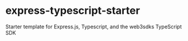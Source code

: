 # express-typescript-starter
Starter template for Express.js, Typescript, and the web3sdks TypeScript SDK
